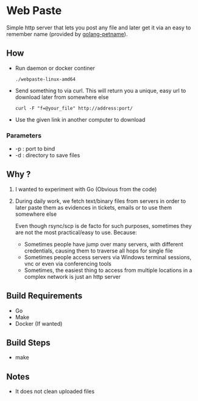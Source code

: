 # Web Paste
Simple http server that lets you post any file and later get it via an easy to remember name (provided by [golang-petname](https://github.com/dustinkirkland/golang-petname)).

## How

* Run daemon or docker continer
  ```
  ./webpaste-linux-amd64
  ```

* Send something to via curl. This will return you a unique, easy url to download later from somewhere else
  ```
  curl -F "f=@your_file" http://address:port/
  ```
 
* Use the given link in another computer to download  

### Parameters
* -p : port to bind
* -d : directory to save files


## Why ?
1. I wanted to experiment with Go (Obvious from the code)

1. During daily work, we fetch text/binary files from servers in order to later paste them as evidences in tickets, emails or to use them somewhere else

   Even though rsync/scp is de facto for such purposes, sometimes they are not the most practical/easy to use. Because:
   
     * Sometimes people have jump over many servers, with different credentials, causing them to traverse all hops for single file     
     * Sometimes people access servers via Windows terminal sessions, vnc or even via conferencing tools     
     * Sometimes, the easiest thing to access from multiple locations in a complex network is just an http server

## Build Requirements
* Go
* Make
* Docker (If wanted)  

## Build Steps
* make

## Notes
* It does not clean uploaded files
